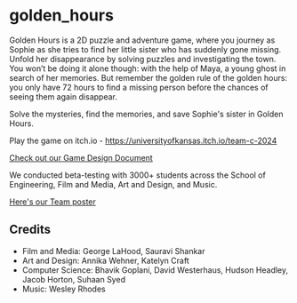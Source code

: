 # golden_hours
Golden Hours is a 2D puzzle and adventure game, where you journey as Sophie as she tries to find her little sister who has suddenly gone missing. Unfold her disappearance by solving puzzles and investigating the town. You won’t be doing it alone though: with the help of Maya, a young ghost in search of her memories. But remember the golden rule of the golden hours: you only have 72 hours to find a missing person before the chances of seeing them again disappear. 

Solve the mysteries, find the memories, and save Sophie's sister in Golden Hours.

Play the game on itch.io - https://universityofkansas.itch.io/team-c-2024

[Check out our Game Design Document](https://docs.google.com/presentation/d/12BqETyc0VMydWPrUxRsMKQ6FVVf9Zo_rcpEsrZifXXw/edit?usp=sharing)

We conducted beta-testing with 3000+ students across the School of Engineering, Film and Media, Art and Design, and Music.

[Here's our Team poster](https://drive.google.com/file/d/1rxHQGuGh66fz483AR23v-L4-YTGWOSWN/view?usp=sharing)

## Credits

- Film and Media: George LaHood, Sauravi Shankar
- Art and Design: Annika Wehner, Katelyn Craft
- Computer Science: Bhavik Goplani, David Westerhaus, Hudson Headley, Jacob Horton, Suhaan Syed
- Music: Wesley Rhodes
